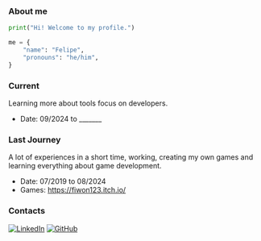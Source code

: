 ### About me

```python
print("Hi! Welcome to my profile.")

me = {
    "name": "Felipe",
    "pronouns": "he/him",
}
```

### Current
Learning more about tools focus on developers. 

* Date: 09/2024 to _______


### Last Journey
A lot of experiences in a short time, working, creating my own games and learning everything about game development.

* Date:  07/2019 to 08/2024 
* Games: https://fiwon123.itch.io/


### Contacts
[![LinkedIn](https://img.shields.io/badge/linkedin-%230077B5.svg?style=for-the-badge&logo=linkedin&logoSize=auto&logoColor=white)](https://www.linkedin.com/in/felipeinoue/) [![GitHub](https://img.shields.io/badge/github-%23121011.svg?style=for-the-badge&logo=github&logoColor=white)](https://github.com/fiwon123)
